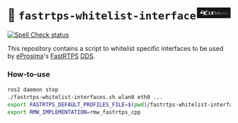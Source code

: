 <a href="https://lxrobotics.com/"><img align="right" src="https://raw.githubusercontent.com/lxrobotics/.github/main/logo/lxrobotics.png" width="15%"></a>
:floppy_disk: `fastrtps-whitelist-interface`
============================================
[![Spell Check status](https://github.com/lxrobotics/fastrtps-whitelist-interface/actions/workflows/spell-check.yml/badge.svg)](https://github.com/lxrobotics/fastrtps-whitelist-interface/actions/workflows/spell-check.yml)

This repository contains a script to whitelist specific interfaces to be used by [eProsima](https://www.eprosima.com/)'s [FastRTPS](https://fast-dds.docs.eprosima.com/en/v1.7.0/) [DDS](https://en.wikipedia.org/wiki/Data_Distribution_Service).

### How-to-use
```bash
ros2 daemon stop
./fastrtps-whitelist-interfaces.sh wlan0 eth0 ...
export FASTRTPS_DEFAULT_PROFILES_FILE=$(pwd)/fastrtps-whitelist-interfaces.xml
export RMW_IMPLEMENTATION=rmw_fastrtps_cpp
```
